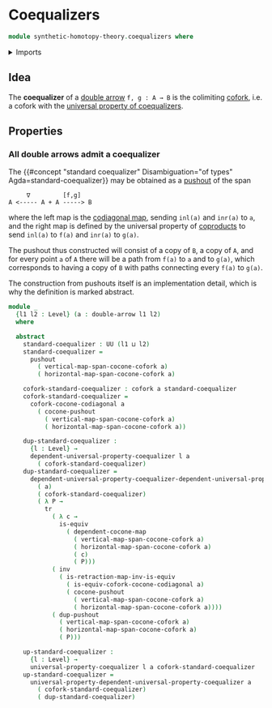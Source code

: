 # Coequalizers

```agda
module synthetic-homotopy-theory.coequalizers where
```

<details><summary>Imports</summary>

```agda
open import foundation.double-arrows
open import foundation.equivalences
open import foundation.identity-types
open import foundation.transport-along-identifications
open import foundation.universe-levels

open import synthetic-homotopy-theory.coforks
open import synthetic-homotopy-theory.dependent-cocones-under-spans
open import synthetic-homotopy-theory.dependent-universal-property-coequalizers
open import synthetic-homotopy-theory.pushouts
open import synthetic-homotopy-theory.universal-property-coequalizers
```

</details>

## Idea

The **coequalizer** of a [double arrow](foundation.double-arrows.md)
`f, g : A → B` is the colimiting [cofork](synthetic-homotopy-theory.coforks.md),
i.e. a cofork with the
[universal property of coequalizers](synthetic-homotopy-theory.universal-property-coequalizers.md).

## Properties

### All double arrows admit a coequalizer

The
{{#concept "standard coequalizer" Disambiguation="of types" Agda=standard-coequalizer}}
may be obtained as a [pushout](synthetic-homotopy-theory.pushouts.md) of the
span

```text
     ∇         [f,g]
A <----- A + A -----> B
```

where the left map is the
[codiagonal map](foundation.codiagonal-maps-of-types.md), sending `inl(a)` and
`inr(a)` to `a`, and the right map is defined by the universal property of
[coproducts](foundation.coproduct-types.md) to send `inl(a)` to `f(a)` and
`inr(a)` to `g(a)`.

The pushout thus constructed will consist of a copy of `B`, a copy of `A`, and
for every point `a` of `A` there will be a path from `f(a)` to `a` and to
`g(a)`, which corresponds to having a copy of `B` with paths connecting every
`f(a)` to `g(a)`.

The construction from pushouts itself is an implementation detail, which is why
the definition is marked abstract.

```agda
module _
  {l1 l2 : Level} (a : double-arrow l1 l2)
  where

  abstract
    standard-coequalizer : UU (l1 ⊔ l2)
    standard-coequalizer =
      pushout
        ( vertical-map-span-cocone-cofork a)
        ( horizontal-map-span-cocone-cofork a)

    cofork-standard-coequalizer : cofork a standard-coequalizer
    cofork-standard-coequalizer =
      cofork-cocone-codiagonal a
        ( cocone-pushout
          ( vertical-map-span-cocone-cofork a)
          ( horizontal-map-span-cocone-cofork a))

    dup-standard-coequalizer :
      {l : Level} →
      dependent-universal-property-coequalizer l a
        ( cofork-standard-coequalizer)
    dup-standard-coequalizer =
      dependent-universal-property-coequalizer-dependent-universal-property-pushout
        ( a)
        ( cofork-standard-coequalizer)
        ( λ P →
          tr
            ( λ c →
              is-equiv
                ( dependent-cocone-map
                  ( vertical-map-span-cocone-cofork a)
                  ( horizontal-map-span-cocone-cofork a)
                  ( c)
                  ( P)))
            ( inv
              ( is-retraction-map-inv-is-equiv
                ( is-equiv-cofork-cocone-codiagonal a)
                ( cocone-pushout
                  ( vertical-map-span-cocone-cofork a)
                  ( horizontal-map-span-cocone-cofork a))))
            ( dup-pushout
              ( vertical-map-span-cocone-cofork a)
              ( horizontal-map-span-cocone-cofork a)
              ( P)))

    up-standard-coequalizer :
      {l : Level} →
      universal-property-coequalizer l a cofork-standard-coequalizer
    up-standard-coequalizer =
      universal-property-dependent-universal-property-coequalizer a
        ( cofork-standard-coequalizer)
        ( dup-standard-coequalizer)
```
